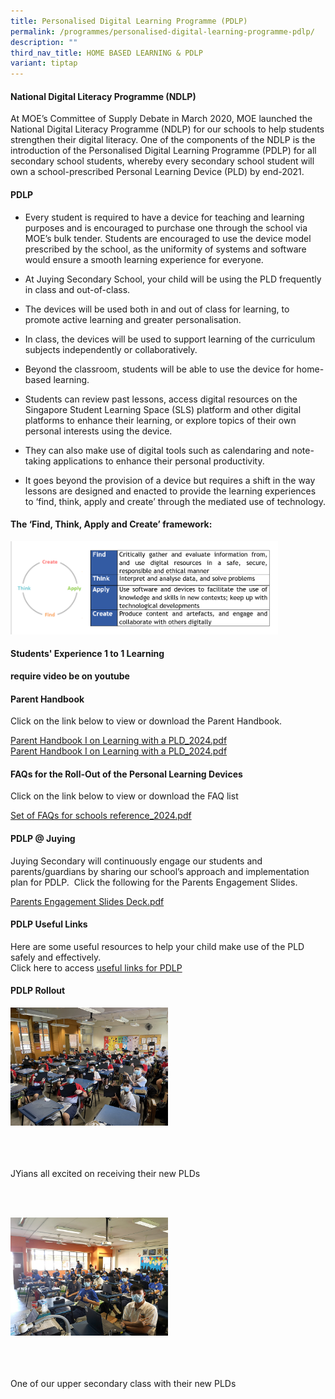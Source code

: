 ```yaml
---
title: Personalised Digital Learning Programme (PDLP)
permalink: /programmes/personalised-digital-learning-programme-pdlp/
description: ""
third_nav_title: HOME BASED LEARNING & PDLP
variant: tiptap
---
```

<h4><strong>National Digital Literacy Programme (NDLP)</strong></h4><p>At MOE’s Committee of Supply Debate in March 2020, MOE launched the National Digital Literacy&nbsp;Programme&nbsp;(NDLP) for our schools to help students strengthen their digital literacy. One of the components of the NDLP is the introduction of the&nbsp;Personalised&nbsp;Digital Learning&nbsp;Programme&nbsp;(PDLP) for all secondary school students, whereby every secondary school student will own a school-prescribed Personal Learning Device (PLD) by end-2021.</p><h4><strong>PDLP</strong></h4><ul data-tight="true" class="tight"><li><p>Every student is required to have a device for teaching and learning purposes and is encouraged to purchase one through the school via MOE’s bulk tender. Students are encouraged to use the device model prescribed by the school, as the uniformity of systems and software would ensure a smooth learning experience for everyone.</p></li><li><p>At Juying Secondary School, your child will be using the PLD frequently in class and out-of-class.</p></li><li><p>The devices will be used both in and out of class for learning, to promote active learning and greater personalisation.</p></li><li><p>In class, the devices will be used to support learning of the curriculum subjects independently or collaboratively.</p></li><li><p>Beyond the classroom, students will be able to use the device for home-based learning.</p></li><li><p>Students can review past lessons, access digital resources on the Singapore Student Learning Space (SLS) platform and other digital platforms to enhance their learning, or explore topics of their own personal interests using the device.</p></li><li><p>They can also make use of digital tools such as calendaring and note-taking applications to enhance their personal productivity.</p></li><li><p>It goes beyond the provision of a device but requires a shift in the way lessons are designed and enacted to provide the learning experiences to ‘find, think, apply and create’ through the mediated use of technology.</p></li></ul><h4><strong>The ‘Find, Think, Apply and Create’ framework:</strong></h4><div class="isomer-image-wrapper"><img style="width:85%" height="auto" width="100%" src="/images/pdlp1.jpg"></div><h4><strong>Students' Experience 1 to 1 Learning</strong></h4><p><strong>require video be on youtube</strong></p><h4><strong>Parent Handbook</strong></h4><p>Click on the link below to view or download the Parent Handbook.</p><p><a href="/files/IP2___Parent_Handbook__I__2024_FINAL.pdf" rel="noopener noreferrer nofollow" target="_blank">Parent Handbook I on Learning with a PLD_2024.pdf</a><br><a href="/files/IP3___Parent_Handbook__II__2024_FINAL.pdf" rel="noopener noreferrer nofollow" target="_blank">Parent Handbook I on Learning with a PLD_2024.pdf</a></p><h4><strong>FAQs for the Roll-Out of the Personal Learning Devices</strong></h4><p>Click on the link below to view or download the FAQ list</p><p><a href="/files/set of faqs for schools reference_2023.pdf" rel="noopener noreferrer nofollow" target="_blank">Set of FAQs for schools reference_2024.pdf</a></p><h4><strong>PDLP @ Juying</strong></h4><p>Juying Secondary will continuously engage our students and parents/guardians by sharing our school’s&nbsp;approach and implementation plan for PDLP.&nbsp; Click the following for the Parents Engagement Slides.</p><p><a href="/files/Parent%20Engagement%20Deck.pdf" rel="noopener noreferrer nofollow" target="_blank">Parents Engagement Slides Deck.pdf</a></p><h4><strong>PDLP Useful Links</strong></h4><p>Here are some useful resources to help your child make use of the PLD safely and effectively.<br>Click here to access&nbsp;<a href="/programmes/personalised-digital-learning-programme-pdlp/pdlp-useful-links" rel="noopener noreferrer nofollow" target="_blank">useful links for PDLP</a></p><h4><strong>PDLP Rollout</strong></h4><div class="isomer-image-wrapper"><img style="width:50%;margin-right:15px;" height="auto" width="100%" src="/images/pdlp2.jpg"></div><p><br><br><br>JYians all excited on receiving their new PLDs</p><p><br><br></p><div class="isomer-image-wrapper"><img style="width:50%;margin-right:15px;" height="auto" width="100%" src="/images/pdlp3.jpg"></div><p><br><br><br>One of our upper secondary class with their new PLDs</p>